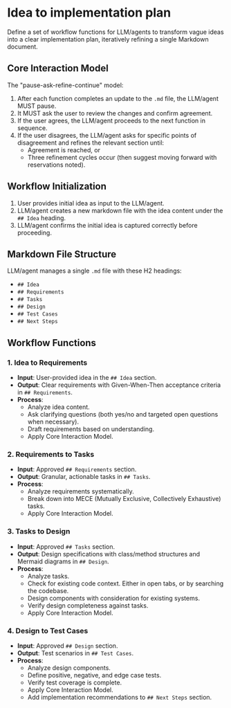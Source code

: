 # Idea to implementation plan

Define a set of workflow functions for LLM/agents to transform vague ideas into a clear implementation plan, iteratively refining a single Markdown document.

## Core Interaction Model

The "pause-ask-refine-continue" model:

1. After each function completes an update to the `.md` file, the LLM/agent MUST pause.
2. It MUST ask the user to review the changes and confirm agreement.
3. If the user agrees, the LLM/agent proceeds to the next function in sequence.
4. If the user disagrees, the LLM/agent asks for specific points of disagreement and refines the relevant section until:
   - Agreement is reached, or
   - Three refinement cycles occur (then suggest moving forward with reservations noted).

## Workflow Initialization

1. User provides initial idea as input to the LLM/agent.
2. LLM/agent creates a new markdown file with the idea content under the `## Idea` heading.
3. LLM/agent confirms the initial idea is captured correctly before proceeding.

## Markdown File Structure

LLM/agent manages a single `.md` file with these H2 headings:

- `## Idea`
- `## Requirements`
- `## Tasks`
- `## Design`
- `## Test Cases`
- `## Next Steps`

## Workflow Functions

### 1. Idea to Requirements

- **Input**: User-provided idea in the `## Idea` section.
- **Output**: Clear requirements with Given-When-Then acceptance criteria in `## Requirements`.
- **Process**:
  - Analyze idea content.
  - Ask clarifying questions (both yes/no and targeted open questions when necessary).
  - Draft requirements based on understanding.
  - Apply Core Interaction Model.

### 2. Requirements to Tasks

- **Input**: Approved `## Requirements` section.
- **Output**: Granular, actionable tasks in `## Tasks`.
- **Process**:
  - Analyze requirements systematically.
  - Break down into MECE (Mutually Exclusive, Collectively Exhaustive) tasks.
  - Apply Core Interaction Model.

### 3. Tasks to Design

- **Input**: Approved `## Tasks` section.
- **Output**: Design specifications with class/method structures and Mermaid diagrams in `## Design`.
- **Process**:
  - Analyze tasks.
  - Check for existing code context. Either in open tabs, or by searching the codebase.
  - Design components with consideration for existing systems.
  - Verify design completeness against tasks.
  - Apply Core Interaction Model.

### 4. Design to Test Cases

- **Input**: Approved `## Design` section.
- **Output**: Test scenarios in `## Test Cases`.
- **Process**:
  - Analyze design components.
  - Define positive, negative, and edge case tests.
  - Verify test coverage is complete.
  - Apply Core Interaction Model.
  - Add implementation recommendations to `## Next Steps` section.
